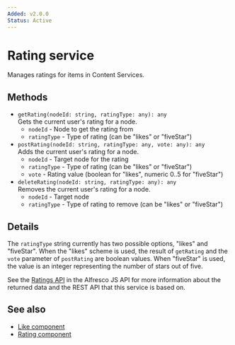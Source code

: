 ```yaml
---
Added: v2.0.0
Status: Active
---
```

# Rating service

Manages ratings for items in Content Services.

## Methods

-   `getRating(nodeId: string, ratingType: any): any`  
    Gets the current user's rating for a node.  
    -   `nodeId` - Node to get the rating from
    -   `ratingType` - Type of rating (can be "likes" or "fiveStar")
-   `postRating(nodeId: string, ratingType: any, vote: any): any`  
    Adds the current user's rating for a node.  
    -   `nodeId` - Target node for the rating
    -   `ratingType` - Type of rating (can be "likes" or "fiveStar")
    -   `vote` - Rating value (boolean for "likes", numeric 0..5 for "fiveStar")
-   `deleteRating(nodeId: string, ratingType: any): any`  
    Removes the current user's rating for a node.  
    -   `nodeId` - Target node
    -   `ratingType` - Type of rating to remove (can be "likes" or "fiveStar")

## Details

The `ratingType` string currently has two possible options, "likes"
and "fiveStar". When the "likes" scheme is used, the result of
`getRating` and the `vote` parameter of `postRating` are boolean
values. When "fiveStar" is used, the value is an integer representing
the number of stars out of five.

See the [Ratings API](https://github.com/Alfresco/alfresco-js-api/blob/master/src/alfresco-core-rest-api/docs/RatingsApi.md)
in the Alfresco JS API for more information about the returned data and the
REST API that this service is based on.

## See also

-   [Like component](like.component.md)
-   [Rating component](rating.component.md)
